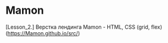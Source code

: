 # Mamon
 [Lesson_2.] Верстка лендинга Mamon - HTML, CSS (grid, flex) (https://Mamon.github.io/src/)
